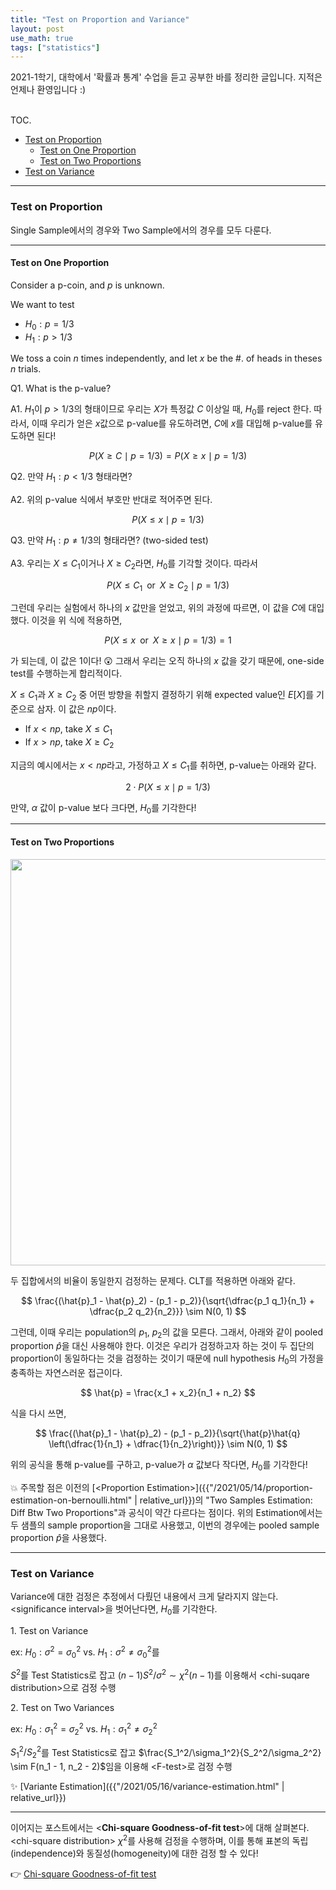 ```yaml
---
title: "Test on Proportion and Variance"
layout: post
use_math: true
tags: ["statistics"]
---
```



2021-1학기, 대학에서 '확률과 통계' 수업을 듣고 공부한 바를 정리한 글입니다. 지적은 언제나 환영입니다 :)

<br><span class="statement-title">TOC.</span><br>

- [Test on Proportion](#test-on-proportion)
  - [Test on One Proportion](#test-on-one-proportion)
  - [Test on Two Proportions](#test-on-two-proportions)
- [Test on Variance](#test-on-variance)

<hr/>

### Test on Proportion

Single Sample에서의 경우와 Two Sample에서의 경우를 모두 다룬다.

<hr/>

#### Test on One Proportion

Consider a p-coin, and $p$ is unknown.

We want to test

- $H_0: p=1/3$
- $H_1: p>1/3$

We toss a coin $n$ times independently, and let $x$ be the #. of heads in theses $n$ trials.

Q1. What is the p-value?

A1. $H_1$이 $p > 1/3$의 형태이므로 우리는 $X$가 특정값 $C$ 이상일 때, $H_0$를 reject 한다. 따라서, 이때 우리가 얻은 $x$값으로 p-value를 유도하려면, $C$에 $x$를 대입해 p-value를 유도하면 된다!

$$
P( X \ge C \mid p = 1/3) = P(X \ge x \mid p = 1/3)
$$

Q2. 만약 $H_1: p < 1/3$ 형태라면?

A2. 위의 p-value 식에서 부호만 반대로 적어주면 된다.

$$
P(X \le x \mid p = 1/3)
$$

Q3. 만약 $H_1: p \ne 1/3$의 형태라면? (two-sided test)

A3. 우리는 $X \le C_1$이거나 $X \ge C_2$라면, $H_0$를 기각할 것이다. 따라서

$$
P(X \le C_1 \;\; \text{or} \;\; X \ge C_2 \mid p = 1/3)
$$

그런데 우리는 실험에서 하나의 $x$ 값만을 얻었고, 위의 과정에 따르면, 이 값을 $C$에 대입했다. 이것을 위 식에 적용하면,

$$
P(X \le x \;\; \text{or} \;\; X \ge x \mid p = 1/3) = 1
$$

가 되는데, 이 값은 1이다! 😲 그래서 우리는 오직 하나의 $x$ 값을 갖기 때문에, one-side test를 수행하는게 합리적이다.

$X \le C_1$과 $X \ge C_2$ 중 어떤 방향을 취할지 결정하기 위해 expected value인 $E[X]$를 기준으로 삼자. 이 값은 $np$이다.

- If $x < np$, take $X \le C_1$
- If $x > np$, take $X \ge C_2$

지금의 예시에서는 $x < np$라고, 가정하고 $X \le C_1$를 취하면, p-value는 아래와 같다.

$$
2 \cdot P(X \le x \mid p = 1/3)
$$

만약, $\alpha$ 값이 p-value 보다 크다면, $H_0$를 기각한다!

<hr/>

#### Test on Two Proportions

<div class="img-wrapper">
<img src= "{{"/images/probability-and-statistics/test-on-proportion-1.png" | relative_url }}" width=650>
</div>

두 집합에서의 비율이 동일한지 검정하는 문제다. CLT를 적용하면 아래와 같다.

$$
\frac{(\hat{p}_1 - \hat{p}_2) - (p_1 - p_2)}{\sqrt{\dfrac{p_1 q_1}{n_1} + \dfrac{p_2 q_2}{n_2}}} \sim N(0, 1)
$$

그런데, 이때 우리는 population의 $p_1$, $p_2$의 값을 모른다. 그래서, 아래와 같이 pooled proportion $\hat{p}$을 대신 사용해야 한다. 이것은 우리가 검정하고자 하는 것이 두 집단의 proportion이 동일하다는 것을 검정하는 것이기 때문에 null hypothesis $H_0$의 가정을 충족하는 자연스러운 접근이다.

$$
\hat{p} = \frac{x_1 + x_2}{n_1 + n_2}
$$

식을 다시 쓰면,

$$
\frac{(\hat{p}_1 - \hat{p}_2) - (p_1 - p_2)}{\sqrt{\hat{p}\hat{q} \left(\dfrac{1}{n_1} + \dfrac{1}{n_2}\right)}} \sim N(0, 1)
$$

위의 공식을 통해 p-value를 구하고, p-value가 $\alpha$ 값보다 작다면, $H_0$를 기각한다!

💥 주목할 점은 이전의 [\<Proportion Estimation\>]({{"/2021/05/14/proportion-estimation-on-bernoulli.html" | relative_url}})의 "Two Samples Estimation: Diff Btw Two Proportions"과 공식이 약간 다르다는 점이다. 위의 Estimation에서는 두 샘플의 sample proportion을 그대로 사용했고, 이번의 경우에는 pooled sample proportion $\hat{p}$을 사용했다.

<hr/>

### Test on Variance

Variance에 대한 검정은 추정에서 다뤘던 내용에서 크게 달라지지 않는다. \<significance interval\>을 벗어난다면, $H_0$를 기각한다.

<div class="light-margin"></div>

1\. Test on Variance

ex: $H_0: \sigma^2 = \sigma_0^2$ vs. $H_1: \sigma^2 \ne \sigma_0^2$를

$S^2$를 Test Statistics로 잡고 $(n-1)S^2 / \sigma^2 \sim \chi^2 (n-1)$를 이용해서 \<chi-suqare distribution\>으로 검정 수행

<div class="light-margin"></div>

2\. Test on Two Variances

ex: $H_0: \sigma_1^2 = \sigma_2^2$ vs. $H_1: \sigma_1^2 \ne \sigma_2^2$

$S_1^2 / S_2^2$를 Test Statistics로 잡고 $\frac{S_1^2/\sigma_1^2}{S_2^2/\sigma_2^2} \sim F(n_1 - 1, n_2 - 2)$임을 이용해 \<F-test\>로 검정 수행

<div class="light-margin"></div>

✨ [Variante Estimation]({{"/2021/05/16/variance-estimation.html" | relative_url}})

<hr/>

이어지는 포스트에서는 \<**Chi-square Goodness-of-fit test**\>에 대해 살펴본다. \<chi-square distribution\> $\chi^2$를 사용해 검정을 수행하며, 이를 통해 표본의 독립(independence)와 동질성(homogeneity)에 대한 검정 할 수 있다!

👉 [Chi-square Goodness-of-fit test]({{"/2021/05/27/chi-square-goodness-of-fit-test.html"}})